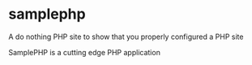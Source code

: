 samplephp
=========

A do nothing PHP site to show that you properly configured a PHP site

SamplePHP is a cutting edge PHP application
